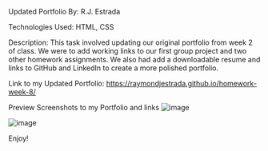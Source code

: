Updated Portfolio By: R.J. Estrada

Technologies Used: HTML, CSS

Description: This task involved updating our original portfolio from week 2 of class. We were to add working links to our first group project and two other homework assignments. We also had add a downloadable resume and links to GitHub and LinkedIn to create a more polished portfolio. 

Link to my Updated Portfolio: https://raymondjestrada.github.io/homework-week-8/

Preview Screenshots to my Portfolio and links
![image](https://user-images.githubusercontent.com/87677207/150936869-c626986f-adfe-433a-b837-781e8faba9a8.png)

![image](https://user-images.githubusercontent.com/87677207/150936981-efab4b75-3d21-48fb-908c-47ad1577eb72.png)

Enjoy!
